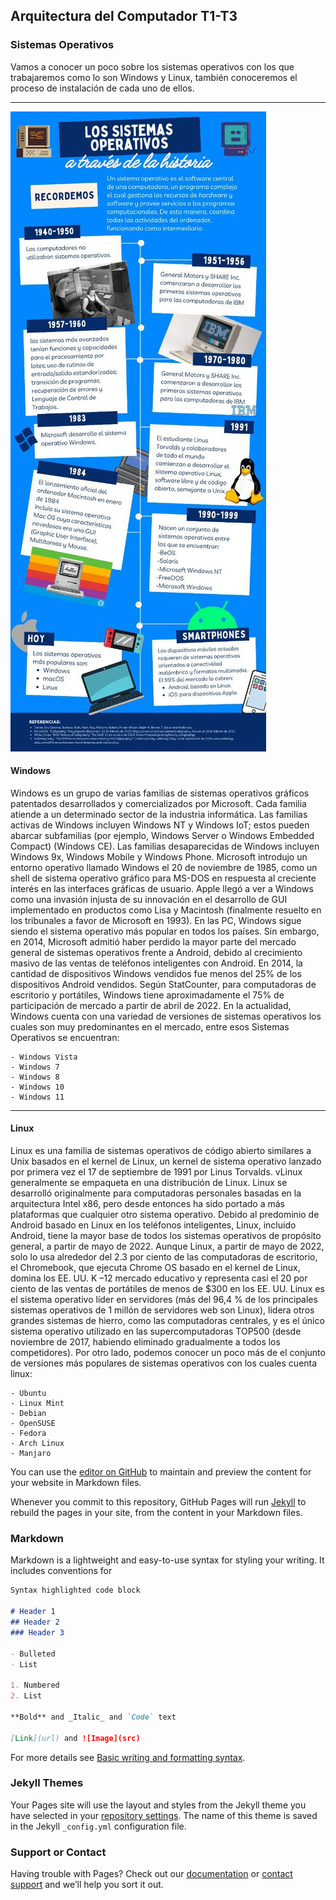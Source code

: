 ## Arquitectura del Computador T1-T3
  
### Sistemas Operativos

Vamos a conocer un poco sobre los sistemas operativos con los que trabajaremos como lo son Windows y Linux, también conoceremos el proceso de instalación de cada uno de ellos.
***
      
![](images/Infografía.jpg)
      
#### Windows
      
   Windows es un grupo de varias familias de sistemas operativos gráficos patentados desarrollados y comercializados por Microsoft. Cada familia atiende a un determinado sector de la industria informática. Las familias activas de Windows incluyen Windows NT y Windows IoT; estos pueden abarcar subfamilias (por ejemplo, Windows Server o Windows Embedded Compact) (Windows CE). Las familias desaparecidas de Windows incluyen Windows 9x, Windows Mobile y Windows Phone.
    Microsoft introdujo un entorno operativo llamado Windows el 20 de noviembre de 1985, como un shell de sistema operativo gráfico para MS-DOS en respuesta al creciente interés en las interfaces gráficas de usuario. 
    Apple llegó a ver a Windows como una invasión injusta de su innovación en el desarrollo de GUI implementado en productos como Lisa y Macintosh (finalmente resuelto en los tribunales a favor de Microsoft en 1993). En las PC, Windows sigue siendo el sistema operativo más popular en todos los países. Sin embargo, en 2014, Microsoft admitió haber perdido la mayor parte del mercado general de sistemas operativos frente a Android, debido al crecimiento masivo de las ventas de teléfonos inteligentes con Android. En 2014, la cantidad de dispositivos Windows vendidos fue menos del 25% de los dispositivos Android vendidos. Según StatCounter, para computadoras de escritorio y portátiles, Windows tiene aproximadamente el 75% de participación de mercado a partir de abril de 2022.
    En la actualidad, Windows cuenta con una variedad de versiones de sistemas operativos los cuales son muy predominantes en el mercado, entre esos Sistemas Operativos se encuentran: 
    
    - Windows Vista
    - Windows 7
    - Windows 8
    - Windows 10
    - Windows 11
    
****
#### Linux 
    
   Linux es una familia de sistemas operativos de código abierto similares a Unix basados en el kernel de Linux, un kernel de sistema operativo lanzado por primera vez el 17 de septiembre de 1991 por Linus Torvalds. vLinux generalmente se empaqueta en una distribución de Linux. 
    Linux se desarrolló originalmente para computadoras personales basadas en la arquitectura Intel x86, pero desde entonces ha sido portado a más plataformas que cualquier otro sistema operativo. Debido al predominio de Android basado en Linux en los teléfonos inteligentes, Linux, incluido Android, tiene la mayor base de todos los sistemas operativos de propósito general, a partir de mayo de 2022. Aunque Linux, a partir de mayo de 2022, solo lo usa alrededor del 2.3 por ciento de las computadoras de escritorio, el Chromebook, que ejecuta Chrome OS basado en el kernel de Linux, domina los EE. UU. K –12 mercado educativo y representa casi el 20 por ciento de las ventas de portátiles de menos de $300 en los EE. UU. Linux es el sistema operativo líder en servidores (más del 96,4 % de los principales sistemas operativos de 1 millón de servidores web son Linux), lidera otros grandes sistemas de hierro, como las computadoras centrales, y es el único sistema operativo utilizado en las supercomputadoras TOP500 (desde noviembre de 2017, habiendo eliminado gradualmente a todos los competidores).
    Por otro lado, podemos conocer un poco más de el conjunto de versiones más populares de sistemas operativos con los cuales cuenta linux: 
    
    - Ubuntu
    - Linux Mint
    - Debian
    - OpenSUSE
    - Fedora
    - Arch Linux
    - Manjaro 

    
    
    
    
    
    
  
You can use the [editor on GitHub](https://github.com/EdwardJSM23/Arq-Comp-I-UPTM/edit/gh-pages/index.md) to maintain and preview the content for your website in Markdown files.

Whenever you commit to this repository, GitHub Pages will run [Jekyll](https://jekyllrb.com/) to rebuild the pages in your site, from the content in your Markdown files.

### Markdown

Markdown is a lightweight and easy-to-use syntax for styling your writing. It includes conventions for

```markdown
Syntax highlighted code block

# Header 1
## Header 2
### Header 3

- Bulleted
- List

1. Numbered
2. List

**Bold** and _Italic_ and `Code` text

[Link](url) and ![Image](src)
```

For more details see [Basic writing and formatting syntax](https://docs.github.com/en/github/writing-on-github/getting-started-with-writing-and-formatting-on-github/basic-writing-and-formatting-syntax).

### Jekyll Themes

Your Pages site will use the layout and styles from the Jekyll theme you have selected in your [repository settings](https://github.com/EdwardJSM23/Arq-Comp-I-UPTM/settings/pages). The name of this theme is saved in the Jekyll `_config.yml` configuration file.

### Support or Contact

Having trouble with Pages? Check out our [documentation](https://docs.github.com/categories/github-pages-basics/) or [contact support](https://support.github.com/contact) and we’ll help you sort it out.
